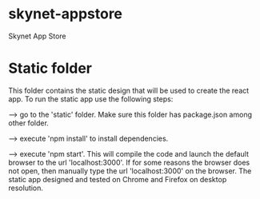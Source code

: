 # skynet-appstore
Skynet App Store


# Static folder
This folder contains the static design that will be used to create the react app. To run the static app use the following steps:

--> go to the 'static' folder. Make sure this folder has package.json among other folder.

--> execute 'npm install' to install dependencies.

--> execute 'npm start'. This will compile the code and launch the default browser to the url 'localhost:3000'. If for some reasons the browser does not open, then manually type the url 'localhost:3000' on the browser.
The static app designed and tested on Chrome and Firefox on desktop resolution.
